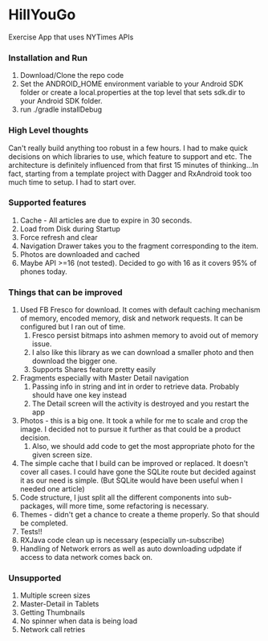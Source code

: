 # HillYouGo
Exercise App that uses NYTimes APIs

### Installation and Run
1. Download/Clone the repo code
2. Set the ANDROID_HOME environment variable to your Android SDK folder or create a local.properties at the top level that sets sdk.dir to your Android SDK folder.
3. run ./gradle installDebug

### High Level thoughts
Can't really build anything too robust in a few hours. I had to make quick decisions on which libraries to use, which feature
to support and etc. The architecture is definitely influenced from that first 15 minutes of thinking...In fact, starting
from a template project with Dagger and RxAndroid took too much time to setup. I had to start over.

### Supported features
1. Cache - All articles are due to expire in 30 seconds.
2. Load from Disk during Startup
3. Force refresh and clear
4. Navigation Drawer takes you to the fragment corresponding to the item.
5. Photos are downloaded and cached
6. Maybe API >=16 (not tested). Decided to go with 16 as it covers 95% of phones today.


### Things that can be improved
1. Used FB Fresco for download. It comes with default caching mechanism of memory, encoded memory, disk and network requests. It can be configured but I ran out of time.
    1. Fresco persist bitmaps into ashmen memory to avoid out of memory issue.
    1. I also like this library as we can download a smaller photo and then download the bigger one.
    1. Supports Shares feature pretty easily
1. Fragments especially with Master Detail navigation
    1. Passing info in string and int in order to retrieve data. Probably should have one key instead
    1. The Detail screen will the activity is destroyed and you restart the app
1. Photos - this is a big one. It took a while for me to scale and crop the image. I decided not to pursue it further as that could be a product decision. 
    1. Also, we should add code to get the most appropriate photo for the given screen size.
1. The simple cache that I build can be improved or replaced. It doesn't cover all cases. I could have gone the SQLite route but decided against it as our need is simple.
  (But SQLite would have been useful when I needed one article)
1. Code structure, I just split all the different components into sub-packages, will more time, some refactoring is necessary.
1. Themes - didn't get a chance to create a theme properly. So that should be completed.
1. Tests!!
1. RXJava code clean up is necessary (especially un-subscribe)
1. Handling of Network errors as well as auto downloading udpdate if access to data network comes back on.


### Unsupported
1. Multiple screen sizes 
2. Master-Detail in Tablets
3. Getting Thumbnails
4. No spinner when data is being load
5. Network call retries

